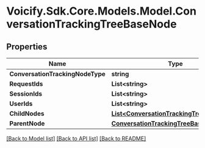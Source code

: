 # Voicify.Sdk.Core.Models.Model.ConversationTrackingTreeBaseNode
## Properties

Name | Type | Description | Notes
------------ | ------------- | ------------- | -------------
**ConversationTrackingNodeType** | **string** |  | [optional] 
**RequestIds** | **List&lt;string&gt;** |  | [optional] 
**SessionIds** | **List&lt;string&gt;** |  | [optional] 
**UserIds** | **List&lt;string&gt;** |  | [optional] 
**ChildNodes** | [**List&lt;ConversationTrackingTreeBaseNode&gt;**](ConversationTrackingTreeBaseNode.md) |  | [optional] 
**ParentNode** | [**ConversationTrackingTreeBaseNode**](ConversationTrackingTreeBaseNode.md) |  | [optional] 

[[Back to Model list]](../README.md#documentation-for-models) [[Back to API list]](../README.md#documentation-for-api-endpoints) [[Back to README]](../README.md)

